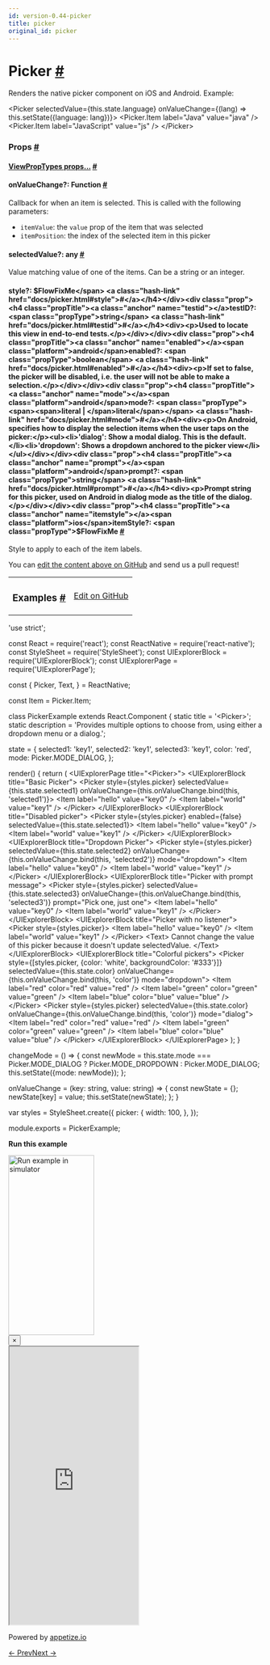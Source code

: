```yaml
---
id: version-0.44-picker
title: picker
original_id: picker
---
```

<a id="content"></a><h1><a class="anchor" name="picker"></a>Picker <a class="hash-link" href="docs/picker.html#picker">#</a></h1><div><div><p>Renders the native picker component on iOS and Android. Example:</p><div class="prism language-javascript">&lt;Picker
  selectedValue<span class="token operator">=</span><span class="token punctuation">{</span><span class="token keyword">this</span><span class="token punctuation">.</span>state<span class="token punctuation">.</span>language<span class="token punctuation">}</span>
  onValueChange<span class="token operator">=</span><span class="token punctuation">{</span><span class="token punctuation">(</span>lang<span class="token punctuation">)</span> <span class="token operator">=</span><span class="token operator">&gt;</span> <span class="token keyword">this</span><span class="token punctuation">.</span><span class="token function">setState<span class="token punctuation">(</span></span><span class="token punctuation">{</span>language<span class="token punctuation">:</span> lang<span class="token punctuation">}</span><span class="token punctuation">)</span><span class="token punctuation">}</span><span class="token operator">&gt;</span>
  &lt;Picker<span class="token punctuation">.</span>Item label<span class="token operator">=</span><span class="token string">"Java"</span> value<span class="token operator">=</span><span class="token string">"java"</span> <span class="token operator">/</span><span class="token operator">&gt;</span>
  &lt;Picker<span class="token punctuation">.</span>Item label<span class="token operator">=</span><span class="token string">"JavaScript"</span> value<span class="token operator">=</span><span class="token string">"js"</span> <span class="token operator">/</span><span class="token operator">&gt;</span>
&lt;<span class="token operator">/</span>Picker<span class="token operator">&gt;</span></div></div><h3><a class="anchor" name="props"></a>Props <a class="hash-link" href="docs/picker.html#props">#</a></h3><div class="props"><div class="prop"><h4 class="propTitle"><a class="anchor" name="viewproptypes"></a><a href="docs/viewproptypes.html#props">ViewPropTypes props...</a> <a class="hash-link" href="docs/picker.html#viewproptypes">#</a></h4></div><div class="prop"><h4 class="propTitle"><a class="anchor" name="onvaluechange"></a>onValueChange?: <span class="propType">Function</span> <a class="hash-link" href="docs/picker.html#onvaluechange">#</a></h4><div><p>Callback for when an item is selected. This is called with the following parameters:
  - <code>itemValue</code>: the <code>value</code> prop of the item that was selected
  - <code>itemPosition</code>: the index of the selected item in this picker</p></div></div><div class="prop"><h4 class="propTitle"><a class="anchor" name="selectedvalue"></a>selectedValue?: <span class="propType">any</span> <a class="hash-link" href="docs/picker.html#selectedvalue">#</a></h4><div><p>Value matching value of one of the items. Can be a string or an integer.</p></div></div><div class="prop"><h4 class="propTitle"><a class="anchor" name="style"></a>style?: <span class="propType">$FlowFixMe</span> <a class="hash-link" href="docs/picker.html#style">#</a></h4></div><div class="prop"><h4 class="propTitle"><a class="anchor" name="testid"></a>testID?: <span class="propType">string</span> <a class="hash-link" href="docs/picker.html#testid">#</a></h4><div><p>Used to locate this view in end-to-end tests.</p></div></div><div class="prop"><h4 class="propTitle"><a class="anchor" name="enabled"></a><span class="platform">android</span>enabled?: <span class="propType">boolean</span> <a class="hash-link" href="docs/picker.html#enabled">#</a></h4><div><p>If set to false, the picker will be disabled, i.e. the user will not be able to make a
selection.</p></div></div><div class="prop"><h4 class="propTitle"><a class="anchor" name="mode"></a><span class="platform">android</span>mode?: <span class="propType"><span><span>literal | </span>literal</span></span> <a class="hash-link" href="docs/picker.html#mode">#</a></h4><div><p>On Android, specifies how to display the selection items when the user taps on the picker:</p><ul><li>'dialog': Show a modal dialog. This is the default.</li><li>'dropdown': Shows a dropdown anchored to the picker view</li></ul></div></div><div class="prop"><h4 class="propTitle"><a class="anchor" name="prompt"></a><span class="platform">android</span>prompt?: <span class="propType">string</span> <a class="hash-link" href="docs/picker.html#prompt">#</a></h4><div><p>Prompt string for this picker, used on Android in dialog mode as the title of the dialog.</p></div></div><div class="prop"><h4 class="propTitle"><a class="anchor" name="itemstyle"></a><span class="platform">ios</span>itemStyle?: <span class="propType">$FlowFixMe</span> <a class="hash-link" href="docs/picker.html#itemstyle">#</a></h4><div><p>Style to apply to each of the item labels.</p></div></div></div></div><p class="edit-page-block">You can <a target="_blank" href="https://github.com/facebook/react-native/blob/master/Libraries/Components/Picker/Picker.js">edit the content above on GitHub</a> and send us a pull request!</p><div><div><table width="100%"><tbody><tr><td><h3><a class="anchor" name="examples"></a>Examples <a class="hash-link" href="docs/picker.html#examples">#</a></h3></td><td style="text-align:right;"><a target="_blank" href="https://github.com/facebook/react-native/blob/master/Examples/UIExplorer/js/PickerExample.js">Edit on GitHub</a></td></tr></tbody></table><div class="example-container"><div class="prism language-javascript"><span class="token string">'use strict'</span><span class="token punctuation">;</span>

const React <span class="token operator">=</span> <span class="token function">require<span class="token punctuation">(</span></span><span class="token string">'react'</span><span class="token punctuation">)</span><span class="token punctuation">;</span>
const ReactNative <span class="token operator">=</span> <span class="token function">require<span class="token punctuation">(</span></span><span class="token string">'react-native'</span><span class="token punctuation">)</span><span class="token punctuation">;</span>
const StyleSheet <span class="token operator">=</span> <span class="token function">require<span class="token punctuation">(</span></span><span class="token string">'StyleSheet'</span><span class="token punctuation">)</span><span class="token punctuation">;</span>
const UIExplorerBlock <span class="token operator">=</span> <span class="token function">require<span class="token punctuation">(</span></span><span class="token string">'UIExplorerBlock'</span><span class="token punctuation">)</span><span class="token punctuation">;</span>
const UIExplorerPage <span class="token operator">=</span> <span class="token function">require<span class="token punctuation">(</span></span><span class="token string">'UIExplorerPage'</span><span class="token punctuation">)</span><span class="token punctuation">;</span>

const <span class="token punctuation">{</span>
  Picker<span class="token punctuation">,</span>
  Text<span class="token punctuation">,</span>
<span class="token punctuation">}</span> <span class="token operator">=</span> ReactNative<span class="token punctuation">;</span>

const Item <span class="token operator">=</span> Picker<span class="token punctuation">.</span>Item<span class="token punctuation">;</span>

class <span class="token class-name">PickerExample</span> extends <span class="token class-name">React<span class="token punctuation">.</span>Component</span> <span class="token punctuation">{</span>
  static title <span class="token operator">=</span> <span class="token string">'&lt;Picker&gt;'</span><span class="token punctuation">;</span>
  static description <span class="token operator">=</span> <span class="token string">'Provides multiple options to choose from, using either a dropdown menu or a dialog.'</span><span class="token punctuation">;</span>

  state <span class="token operator">=</span> <span class="token punctuation">{</span>
    selected1<span class="token punctuation">:</span> <span class="token string">'key1'</span><span class="token punctuation">,</span>
    selected2<span class="token punctuation">:</span> <span class="token string">'key1'</span><span class="token punctuation">,</span>
    selected3<span class="token punctuation">:</span> <span class="token string">'key1'</span><span class="token punctuation">,</span>
    color<span class="token punctuation">:</span> <span class="token string">'red'</span><span class="token punctuation">,</span>
    mode<span class="token punctuation">:</span> Picker<span class="token punctuation">.</span>MODE_DIALOG<span class="token punctuation">,</span>
  <span class="token punctuation">}</span><span class="token punctuation">;</span>

  <span class="token function">render<span class="token punctuation">(</span></span><span class="token punctuation">)</span> <span class="token punctuation">{</span>
    <span class="token keyword">return</span> <span class="token punctuation">(</span>
      &lt;UIExplorerPage title<span class="token operator">=</span><span class="token string">"&lt;Picker&gt;"</span><span class="token operator">&gt;</span>
        &lt;UIExplorerBlock title<span class="token operator">=</span><span class="token string">"Basic Picker"</span><span class="token operator">&gt;</span>
          &lt;Picker
            style<span class="token operator">=</span><span class="token punctuation">{</span>styles<span class="token punctuation">.</span>picker<span class="token punctuation">}</span>
            selectedValue<span class="token operator">=</span><span class="token punctuation">{</span><span class="token keyword">this</span><span class="token punctuation">.</span>state<span class="token punctuation">.</span>selected1<span class="token punctuation">}</span>
            onValueChange<span class="token operator">=</span><span class="token punctuation">{</span><span class="token keyword">this</span><span class="token punctuation">.</span>onValueChange<span class="token punctuation">.</span><span class="token function">bind<span class="token punctuation">(</span></span><span class="token keyword">this</span><span class="token punctuation">,</span> <span class="token string">'selected1'</span><span class="token punctuation">)</span><span class="token punctuation">}</span><span class="token operator">&gt;</span>
            &lt;Item label<span class="token operator">=</span><span class="token string">"hello"</span> value<span class="token operator">=</span><span class="token string">"key0"</span> <span class="token operator">/</span><span class="token operator">&gt;</span>
            &lt;Item label<span class="token operator">=</span><span class="token string">"world"</span> value<span class="token operator">=</span><span class="token string">"key1"</span> <span class="token operator">/</span><span class="token operator">&gt;</span>
          &lt;<span class="token operator">/</span>Picker<span class="token operator">&gt;</span>
        &lt;<span class="token operator">/</span>UIExplorerBlock<span class="token operator">&gt;</span>
        &lt;UIExplorerBlock title<span class="token operator">=</span><span class="token string">"Disabled picker"</span><span class="token operator">&gt;</span>
          &lt;Picker style<span class="token operator">=</span><span class="token punctuation">{</span>styles<span class="token punctuation">.</span>picker<span class="token punctuation">}</span> enabled<span class="token operator">=</span><span class="token punctuation">{</span><span class="token boolean">false</span><span class="token punctuation">}</span> selectedValue<span class="token operator">=</span><span class="token punctuation">{</span><span class="token keyword">this</span><span class="token punctuation">.</span>state<span class="token punctuation">.</span>selected1<span class="token punctuation">}</span><span class="token operator">&gt;</span>
            &lt;Item label<span class="token operator">=</span><span class="token string">"hello"</span> value<span class="token operator">=</span><span class="token string">"key0"</span> <span class="token operator">/</span><span class="token operator">&gt;</span>
            &lt;Item label<span class="token operator">=</span><span class="token string">"world"</span> value<span class="token operator">=</span><span class="token string">"key1"</span> <span class="token operator">/</span><span class="token operator">&gt;</span>
          &lt;<span class="token operator">/</span>Picker<span class="token operator">&gt;</span>
        &lt;<span class="token operator">/</span>UIExplorerBlock<span class="token operator">&gt;</span>
        &lt;UIExplorerBlock title<span class="token operator">=</span><span class="token string">"Dropdown Picker"</span><span class="token operator">&gt;</span>
          &lt;Picker
            style<span class="token operator">=</span><span class="token punctuation">{</span>styles<span class="token punctuation">.</span>picker<span class="token punctuation">}</span>
            selectedValue<span class="token operator">=</span><span class="token punctuation">{</span><span class="token keyword">this</span><span class="token punctuation">.</span>state<span class="token punctuation">.</span>selected2<span class="token punctuation">}</span>
            onValueChange<span class="token operator">=</span><span class="token punctuation">{</span><span class="token keyword">this</span><span class="token punctuation">.</span>onValueChange<span class="token punctuation">.</span><span class="token function">bind<span class="token punctuation">(</span></span><span class="token keyword">this</span><span class="token punctuation">,</span> <span class="token string">'selected2'</span><span class="token punctuation">)</span><span class="token punctuation">}</span>
            mode<span class="token operator">=</span><span class="token string">"dropdown"</span><span class="token operator">&gt;</span>
            &lt;Item label<span class="token operator">=</span><span class="token string">"hello"</span> value<span class="token operator">=</span><span class="token string">"key0"</span> <span class="token operator">/</span><span class="token operator">&gt;</span>
            &lt;Item label<span class="token operator">=</span><span class="token string">"world"</span> value<span class="token operator">=</span><span class="token string">"key1"</span> <span class="token operator">/</span><span class="token operator">&gt;</span>
          &lt;<span class="token operator">/</span>Picker<span class="token operator">&gt;</span>
        &lt;<span class="token operator">/</span>UIExplorerBlock<span class="token operator">&gt;</span>
        &lt;UIExplorerBlock title<span class="token operator">=</span><span class="token string">"Picker with prompt message"</span><span class="token operator">&gt;</span>
          &lt;Picker
            style<span class="token operator">=</span><span class="token punctuation">{</span>styles<span class="token punctuation">.</span>picker<span class="token punctuation">}</span>
            selectedValue<span class="token operator">=</span><span class="token punctuation">{</span><span class="token keyword">this</span><span class="token punctuation">.</span>state<span class="token punctuation">.</span>selected3<span class="token punctuation">}</span>
            onValueChange<span class="token operator">=</span><span class="token punctuation">{</span><span class="token keyword">this</span><span class="token punctuation">.</span>onValueChange<span class="token punctuation">.</span><span class="token function">bind<span class="token punctuation">(</span></span><span class="token keyword">this</span><span class="token punctuation">,</span> <span class="token string">'selected3'</span><span class="token punctuation">)</span><span class="token punctuation">}</span>
            prompt<span class="token operator">=</span><span class="token string">"Pick one, just one"</span><span class="token operator">&gt;</span>
            &lt;Item label<span class="token operator">=</span><span class="token string">"hello"</span> value<span class="token operator">=</span><span class="token string">"key0"</span> <span class="token operator">/</span><span class="token operator">&gt;</span>
            &lt;Item label<span class="token operator">=</span><span class="token string">"world"</span> value<span class="token operator">=</span><span class="token string">"key1"</span> <span class="token operator">/</span><span class="token operator">&gt;</span>
          &lt;<span class="token operator">/</span>Picker<span class="token operator">&gt;</span>
        &lt;<span class="token operator">/</span>UIExplorerBlock<span class="token operator">&gt;</span>
        &lt;UIExplorerBlock title<span class="token operator">=</span><span class="token string">"Picker with no listener"</span><span class="token operator">&gt;</span>
          &lt;Picker style<span class="token operator">=</span><span class="token punctuation">{</span>styles<span class="token punctuation">.</span>picker<span class="token punctuation">}</span><span class="token operator">&gt;</span>
            &lt;Item label<span class="token operator">=</span><span class="token string">"hello"</span> value<span class="token operator">=</span><span class="token string">"key0"</span> <span class="token operator">/</span><span class="token operator">&gt;</span>
            &lt;Item label<span class="token operator">=</span><span class="token string">"world"</span> value<span class="token operator">=</span><span class="token string">"key1"</span> <span class="token operator">/</span><span class="token operator">&gt;</span>
          &lt;<span class="token operator">/</span>Picker<span class="token operator">&gt;</span>
          &lt;Text<span class="token operator">&gt;</span>
            Cannot change the value of <span class="token keyword">this</span> picker because it doesn't update selectedValue<span class="token punctuation">.</span>
          &lt;<span class="token operator">/</span>Text<span class="token operator">&gt;</span>
        &lt;<span class="token operator">/</span>UIExplorerBlock<span class="token operator">&gt;</span>
        &lt;UIExplorerBlock title<span class="token operator">=</span><span class="token string">"Colorful pickers"</span><span class="token operator">&gt;</span>
          &lt;Picker
            style<span class="token operator">=</span><span class="token punctuation">{</span><span class="token punctuation">[</span>styles<span class="token punctuation">.</span>picker<span class="token punctuation">,</span> <span class="token punctuation">{</span>color<span class="token punctuation">:</span> <span class="token string">'white'</span><span class="token punctuation">,</span> backgroundColor<span class="token punctuation">:</span> <span class="token string">'#333'</span><span class="token punctuation">}</span><span class="token punctuation">]</span><span class="token punctuation">}</span>
            selectedValue<span class="token operator">=</span><span class="token punctuation">{</span><span class="token keyword">this</span><span class="token punctuation">.</span>state<span class="token punctuation">.</span>color<span class="token punctuation">}</span>
            onValueChange<span class="token operator">=</span><span class="token punctuation">{</span><span class="token keyword">this</span><span class="token punctuation">.</span>onValueChange<span class="token punctuation">.</span><span class="token function">bind<span class="token punctuation">(</span></span><span class="token keyword">this</span><span class="token punctuation">,</span> <span class="token string">'color'</span><span class="token punctuation">)</span><span class="token punctuation">}</span>
            mode<span class="token operator">=</span><span class="token string">"dropdown"</span><span class="token operator">&gt;</span>
            &lt;Item label<span class="token operator">=</span><span class="token string">"red"</span> color<span class="token operator">=</span><span class="token string">"red"</span> value<span class="token operator">=</span><span class="token string">"red"</span> <span class="token operator">/</span><span class="token operator">&gt;</span>
            &lt;Item label<span class="token operator">=</span><span class="token string">"green"</span> color<span class="token operator">=</span><span class="token string">"green"</span> value<span class="token operator">=</span><span class="token string">"green"</span> <span class="token operator">/</span><span class="token operator">&gt;</span>
            &lt;Item label<span class="token operator">=</span><span class="token string">"blue"</span> color<span class="token operator">=</span><span class="token string">"blue"</span> value<span class="token operator">=</span><span class="token string">"blue"</span> <span class="token operator">/</span><span class="token operator">&gt;</span>
          &lt;<span class="token operator">/</span>Picker<span class="token operator">&gt;</span>
          &lt;Picker
            style<span class="token operator">=</span><span class="token punctuation">{</span>styles<span class="token punctuation">.</span>picker<span class="token punctuation">}</span>
            selectedValue<span class="token operator">=</span><span class="token punctuation">{</span><span class="token keyword">this</span><span class="token punctuation">.</span>state<span class="token punctuation">.</span>color<span class="token punctuation">}</span>
            onValueChange<span class="token operator">=</span><span class="token punctuation">{</span><span class="token keyword">this</span><span class="token punctuation">.</span>onValueChange<span class="token punctuation">.</span><span class="token function">bind<span class="token punctuation">(</span></span><span class="token keyword">this</span><span class="token punctuation">,</span> <span class="token string">'color'</span><span class="token punctuation">)</span><span class="token punctuation">}</span>
            mode<span class="token operator">=</span><span class="token string">"dialog"</span><span class="token operator">&gt;</span>
            &lt;Item label<span class="token operator">=</span><span class="token string">"red"</span> color<span class="token operator">=</span><span class="token string">"red"</span> value<span class="token operator">=</span><span class="token string">"red"</span> <span class="token operator">/</span><span class="token operator">&gt;</span>
            &lt;Item label<span class="token operator">=</span><span class="token string">"green"</span> color<span class="token operator">=</span><span class="token string">"green"</span> value<span class="token operator">=</span><span class="token string">"green"</span> <span class="token operator">/</span><span class="token operator">&gt;</span>
            &lt;Item label<span class="token operator">=</span><span class="token string">"blue"</span> color<span class="token operator">=</span><span class="token string">"blue"</span> value<span class="token operator">=</span><span class="token string">"blue"</span> <span class="token operator">/</span><span class="token operator">&gt;</span>
          &lt;<span class="token operator">/</span>Picker<span class="token operator">&gt;</span>
        &lt;<span class="token operator">/</span>UIExplorerBlock<span class="token operator">&gt;</span>
      &lt;<span class="token operator">/</span>UIExplorerPage<span class="token operator">&gt;</span>
    <span class="token punctuation">)</span><span class="token punctuation">;</span>
  <span class="token punctuation">}</span>

  changeMode <span class="token operator">=</span> <span class="token punctuation">(</span><span class="token punctuation">)</span> <span class="token operator">=</span><span class="token operator">&gt;</span> <span class="token punctuation">{</span>
    const newMode <span class="token operator">=</span> <span class="token keyword">this</span><span class="token punctuation">.</span>state<span class="token punctuation">.</span>mode <span class="token operator">===</span> Picker<span class="token punctuation">.</span>MODE_DIALOG
        <span class="token operator">?</span> Picker<span class="token punctuation">.</span>MODE_DROPDOWN
        <span class="token punctuation">:</span> Picker<span class="token punctuation">.</span>MODE_DIALOG<span class="token punctuation">;</span>
    <span class="token keyword">this</span><span class="token punctuation">.</span><span class="token function">setState<span class="token punctuation">(</span></span><span class="token punctuation">{</span>mode<span class="token punctuation">:</span> newMode<span class="token punctuation">}</span><span class="token punctuation">)</span><span class="token punctuation">;</span>
  <span class="token punctuation">}</span><span class="token punctuation">;</span>

  onValueChange <span class="token operator">=</span> <span class="token punctuation">(</span>key<span class="token punctuation">:</span> string<span class="token punctuation">,</span> value<span class="token punctuation">:</span> string<span class="token punctuation">)</span> <span class="token operator">=</span><span class="token operator">&gt;</span> <span class="token punctuation">{</span>
    const newState <span class="token operator">=</span> <span class="token punctuation">{</span><span class="token punctuation">}</span><span class="token punctuation">;</span>
    newState<span class="token punctuation">[</span>key<span class="token punctuation">]</span> <span class="token operator">=</span> value<span class="token punctuation">;</span>
    <span class="token keyword">this</span><span class="token punctuation">.</span><span class="token function">setState<span class="token punctuation">(</span></span>newState<span class="token punctuation">)</span><span class="token punctuation">;</span>
  <span class="token punctuation">}</span><span class="token punctuation">;</span>
<span class="token punctuation">}</span>

<span class="token keyword">var</span> styles <span class="token operator">=</span> StyleSheet<span class="token punctuation">.</span><span class="token function">create<span class="token punctuation">(</span></span><span class="token punctuation">{</span>
  picker<span class="token punctuation">:</span> <span class="token punctuation">{</span>
    width<span class="token punctuation">:</span> <span class="token number">100</span><span class="token punctuation">,</span>
  <span class="token punctuation">}</span><span class="token punctuation">,</span>
<span class="token punctuation">}</span><span class="token punctuation">)</span><span class="token punctuation">;</span>

module<span class="token punctuation">.</span>exports <span class="token operator">=</span> PickerExample<span class="token punctuation">;</span></div><div class="embedded-simulator"><p><a class="modal-button-open"><strong>Run this example</strong></a></p><div class="modal-button-open modal-button-open-img"><img alt="Run example in simulator" width="170" height="356" src="img/uiexplorer_main_ios.png"></div><div><div class="modal"><div class="modal-content"><button class="modal-button-close">×</button><div class="center"><iframe class="simulator" src="https://appetize.io/embed/7vdfm9h3e6vuf4gfdm7r5rgc48?device=iphone6s&amp;scale=60&amp;autoplay=false&amp;orientation=portrait&amp;deviceColor=white&amp;params=%7B%22route%22%3A%22Picker%22%7D" width="256" height="550" scrolling="no"></iframe><p>Powered by <a target="_blank" href="https://appetize.io">appetize.io</a></p></div></div></div><div class="modal-backdrop"></div></div></div></div></div></div><div class="docs-prevnext"><a class="docs-prev" href="docs/navigatorios.html#content">← Prev</a><a class="docs-next" href="docs/pickerios.html#content">Next →</a></div>